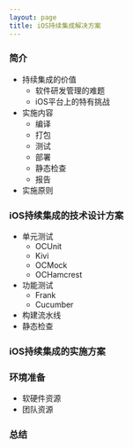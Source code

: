 ```yaml
---
layout: page
title: iOS持续集成解决方案
---
```


### 简介
* 持续集成的价值
    * 软件研发管理的难题
    * iOS平台上的特有挑战
* 实施内容
    * 编译
    * 打包
    * 测试
    * 部署
    * 静态检查
    * 报告    
* 实施原则

### iOS持续集成的技术设计方案
* 单元测试
    * OCUnit
    * Kivi
    * OCMock
    * OCHamcrest
* 功能测试
    * Frank
    * Cucumber
* 构建流水线
* 静态检查

### iOS持续集成的实施方案

### 环境准备
* 软硬件资源
* 团队资源

### 总结